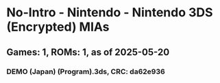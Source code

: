 # No-Intro - Nintendo - Nintendo 3DS (Encrypted) MIAs
## Games: 1, ROMs: 1, as of 2025-05-20

### DEMO (Japan) (Program).3ds, CRC: da62e936
